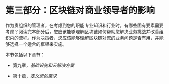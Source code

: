 # 第三部分：区块链对商业领导者的影响

作为贵组织的管理者，在考虑到您的职能专业知识和行业时，有哪些固有要素需要考虑？阅读完本部分后，您应该能够理解区块链如何帮助您解决业务挑战并改善组织内的流程。作为决策者，您应该能够理解区块链对您的业务问题是否有用，并能够选择一个适合的框架来实施。

本节包括以下章节：

+   第九章，*基础设施和云解决方案*

+   第十章，*定义您的需求*
